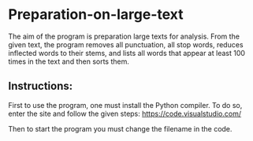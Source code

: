# Preparation-on-large-text
The aim of the program is preparation large texts for analysis. From the given text, the program removes all punctuation, all stop words, reduces inflected words to their stems, and lists all words that appear at least 100 times in the text and then sorts them.

## Instructions: 
First to use the program, one must install the Python compiler. To do so, enter the site and follow the given steps: https://code.visualstudio.com/

Then to start the program you must change the filename in the code.
